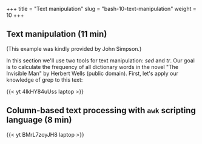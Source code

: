 +++
title = "Text manipulation"
slug = "bash-10-text-manipulation"
weight = 10
+++

## Text manipulation (11 min)
<!-- (DH part: the invisible man) -->

(This example was kindly provided by John Simpson.)

In this section we'll use two tools for text manipulation: *sed* and *tr*. Our goal is to calculate the
frequency of all dictionary words in the novel "The Invisible Man" by Herbert Wells (public
domain). First, let's apply our knowledge of grep to this text:

<!-- ~~~ {.bash} -->
<!-- $ cd ~/Desktop/data-shell -->
<!-- $ ls   # shows wellsInvisibleMan.txt -->
<!-- $ wc wellsInvisibleMan.txt                          # number of lines, words, characters -->
<!-- $ grep invisible wellsInvisibleMan.txt              # see the invisible man -->
<!-- $ grep invisible wellsInvisibleMan.txt | wc -l      # returns 60; adding -w gives the same count -->
<!-- $ grep -i invisible wellsInvisibleMan.txt | wc -l   # returns 176 (includes: invisible Invisible INVISIBLE) -->
<!-- ~~~ -->

<!-- Let's sidetrack for a second and see how we can use the "stream editor" `sed`: -->

<!-- ~~~ {.bash} -->
<!-- $ sed 's/[iI]nvisible/supervisible/g' wellsInvisibleMan.txt > visibleMan.txt   # make him visible -->
<!-- $ cat wellsInvisibleMan.txt | sed 's/[iI]nvisible/supervisible/g' > visibleMan.txt   # this also works (standard input) -->
<!-- $ grep supervisible visibleMan.txt   # see what happened to the now visible man -->
<!-- $ grep -i invisible visibleMan.txt   # see what was not converted -->
<!-- $ man sed -->
<!-- ~~~ -->

<!-- Now let's remove punctuation from the original file using "tr" (translate) command: -->

<!-- ~~~ {.bash} -->
<!-- $ cat wellsInvisibleMan.txt | tr -d "[:punct:]" > invisibleNoPunct.txt    # tr only takes standard input -->
<!-- $ tail wellsInvisibleMan.txt -->
<!-- $ tail invisibleNoPunct.txt -->
<!-- ~~~ -->

<!-- Next convert all upper case to lower case: -->

<!-- ~~~ {.bash} -->
<!-- $ cat invisibleNoPunct.txt | tr '[:upper:]' '[:lower:]' > invisibleClean.txt -->
<!-- $ tail invisibleClean.txt -->
<!-- ~~~ -->

<!-- Next replace spaces with new lines: -->

<!-- ~~~ {.bash} -->
<!-- $ cat invisibleClean.txt | sed 's/ /\'$'\n/g' > invisibleList.txt   # \'$'\n is a shortcut for a new line -->
<!-- $ more invisibleList.txt -->
<!-- ~~~ -->

<!-- Next remove empty lines: -->

<!-- ~~~ {.bash} -->
<!-- $ sed '/^$/d' invisibleList.txt  > invisibleCompact.txt -->
<!-- ~~~ -->

<!-- Next sort the list alphabetically, count each word's occurrence, and remove duplicate words: -->

<!-- ~~~ {.bash} -->
<!-- $ cat invisibleCompact.txt | sort | uniq -c > invisibleWords.txt -->
<!-- $ more invisibleWords.txt -->
<!-- ~~~ -->

<!-- Next sort the list into most frequent words: -->

<!-- ~~~ {.bash} -->
<!-- $ cat invisibleWords.txt | sort -gr > invisibleFrequencyList.txt   # use 'man sort' -->
<!-- $ more invisibleFrequencyList.txt -->
<!-- ~~~ -->

<!-- > **Exercise:** write a script 'countWords.sh' that takes a text file name as an argument, and returns -->
<!-- > the list of its 100 most common words, i.e. the script should be used as `./countWords.sh -->
<!-- > wellsInvisibleMan.txt`. The script should not leave any intermediate files. Or even better, write a -->
<!-- > function 'countWords()' taking a text file name as an argument. -->

<!-- 10-textManipulation.mkv -->
{{< yt 4IkHY84uUss laptop >}}









## Column-based text processing with `awk` scripting language (8 min)

<!-- ~~~ {.bash} -->
<!-- cd .../data-shell/writing -->
<!-- cat haiku.txt   # 11 lines -->
<!-- ~~~ -->

<!-- You can define inline awk scripts with braces surrounded by single quotation: -->

<!-- ~~~ {.bash} -->
<!-- awk '{print $1}' haiku.txt    # $1 is the first field (word) in each line => processing columns -->
<!-- awk '{print $1}' haiku.txt    # $0 is the whole line -->
<!-- awk '{print}' haiku.txt       # the whole line is the default action -->
<!-- awk -Fa '{print $1}' haiku.txt   # can specify another separator with -F ("a" in this case) -->
<!-- ~~~ -->

<!-- You can use multiple commands inside your awk script: -->

<!-- ~~~ {.bash} -->
<!-- echo Hello Tom > hello.txt -->
<!-- echo Hello John >> hello.txt -->
<!-- awk '{$2="Adam"; print $0}' hello.txt       # we replaced the second word in each line with "Adam" -->
<!-- ~~~ -->

<!-- Most common `awk` usage is to postprocess output of other commands: -->

<!-- ~~~ {.bash} -->
<!-- /bin/ps aux    # display all running processes as multi-column output -->
<!-- /bin/ps aux | awk '{print $2 " " $11}'     # print only the process number and the command -->
<!-- ~~~ -->

<!-- Awk also takes patterns in addition to scripts: -->

<!-- ~~~ {.bash} -->
<!-- awk '/Yesterday|Today/' haiku.txt              # print the lines that contain the words Yesterday or Today -->
<!-- ~~~ -->

<!-- And then you act on these patterns: if the pattern evaluates to True, then run the script: -->

<!-- ~~~ {.bash} -->
<!-- awk '/Yesterday|Today/{print $3}' haiku.txt -->
<!-- awk '/Yesterday|Today/' haiku.txt | awk '{print $3}'   # same as previous line -->
<!-- ~~~ -->

<!-- Awk has a number of built-in variables; the most commonly used is NR: -->

<!-- ~~~ {.bash} -->
<!-- awk 'NR>1' haiku.txt    # if NumberRecord >1 then print it (default action), i.e. skip the first line -->
<!-- awk 'NR>1{print $0}' haiku.txt    # last command expanded -->
<!-- awk 'NR>1 && NR < 5' haiku.txt    # print lines 2-4 -->
<!-- ~~~ -->

<!-- > **Exercise:** write a awk script to process `cities.csv` to print only town/city names and their -->
<!-- > population and store it in a separate file `populations.csv`. Try to do everything in a single-line -->
<!-- > command. -->

<!-- 10-awk.mkv -->
{{< yt BMrL7zoyJH8 laptop >}}
